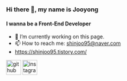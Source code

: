 ### Hi there 👋, my name is Jooyong
#### I wanna be a Front-End Developer


- 🔭 I’m currently working on this page. 
- 📫 How to reach me: shinjoo95@naver.com 
- https://shinjoo95.tistory.com/


[<img src='https://cdn.jsdelivr.net/npm/simple-icons@3.0.1/icons/github.svg' alt='github' height='40'>](https://github.com/shinjoo95)  [<img src='https://cdn.jsdelivr.net/npm/simple-icons@3.0.1/icons/instagram.svg' alt='instagram' height='40'>](https://www.instagram.com/shinjoo95/)  


